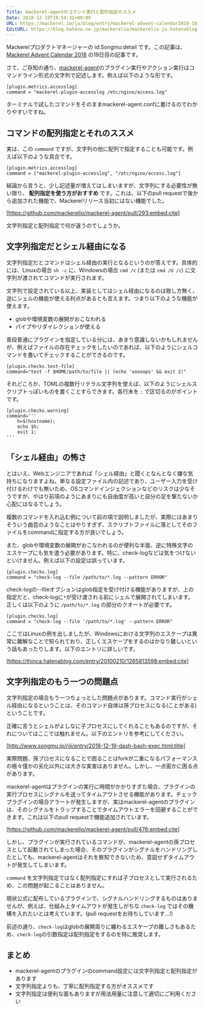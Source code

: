 ```yaml
---
Title: mackerel-agentのコマンド実行と配列指定のススメ
Date: 2018-12-19T19:54:31+09:00
URL: https://mackerel.io/ja/blog/entry/mackerel-advent-calendar2018-19
EditURL: https://blog.hatena.ne.jp/mackerelio/mackerelio-ja.hatenablog.mackerel.io/atom/entry/10257846132687209858
---
```


Mackerelプロダクトマネージャーの id:Songmu:detail です。この記事は、[Mackerel Advent Calendar 2018](https://qiita.com/advent-calendar/2018/mackerel) の19日目の記事です。

さて、ご存知の通り、[mackerel-agent](https://github.com/mackerelio/mackerel-agent)のプラグイン実行やアクション実行はコマンドライン形式の文字列で記述します。例えば以下のような形です。

```
[plugin.metrics.accesslog]
command = "mackerel-plugin-accesslog /etc/nginx/access.log"
```

ターミナルで試したコマンドをそのままmackerel-agent.confに書けるのでわかりやすいですね。

## コマンドの配列指定とそれのススメ

実は、この `command` ですが、文字列の他に配列で指定することも可能です。例えば以下のような具合です。

```
[plugin.metrics.accesslog]
command = ["mackerel-plugin-accesslog", "/etc/nginx/access.log"]
```

結論から言うと、少し記述量が増えてはしまいますが、文字列にする必要性が無い限り、 **配列指定を使う方がおすすめ** です。これは、以下のpull requestで後から追加された機能で、Mackerelリリース当初にはない機能でした。

[https://github.com/mackerelio/mackerel-agent/pull/293:embed:cite]

文字列指定と配列指定で何が違うのでしょうか。

## 文字列指定だとシェル経由になる

文字列指定だとコマンドはシェル経由の実行となるというのが答えです。具体的には、Linuxの場合 `sh -c` に、Windowsの場合 `cmd /c` (または `cmd /U /c`) に文字列が渡されてコマンドが実行されます。

文字列で設定されている以上、実装としてはシェル経由になるのは致し方無く、逆にシェルの機能が使える利点があるとも言えます。つまり以下のような機能が使えます。

- globや環境変数の展開がおこなわれる
- パイプやリダイレクションが使える

普段普通にプラグインを指定している分には、あまり意識しないかもしれませんが、例えばファイルの存在チェックをしたいのであれば、以下のようにシェルコマンドを書いてチェックすることができるのです。

```
[plugin.checks.test-file]
command="test -f $HOME/path/to/file || (echo 'ooooops' && exit 2)"
```

それどころか、TOMLの複数行リテラル文字列を使えば、以下のようにシェルスクリプトっぽいものを書くことすらできます。各行末を `;` で区切るのがポイントです。

```
[plugin.checks.warning]
command='''
    h=$(hostname);
    echo $h;
    exit 1;
'''
```

## 「シェル経由」の怖さ

とはいえ、Webエンジニアであれば「シェル経由」と聞くとなんとなく嫌な気持ちになりますよね。単なる設定ファイル内の記述であり、ユーザー入力を受け付けるわけでも無いため、OSコマンドインジェクションなどのリスクは少なそうですが、やはり前項のようにあまりにも自由度が高いと自分の足を撃たないか心配にはなるでしょう。

複数のコマンドを入れ込む例について前の項で説明しましたが、実際にはあまりそういう曲芸のようなことはやりすぎず、スクリプトファイルに落としてそのファイルをcommandに指定する方が良いでしょう。

また、globや環境変数の展開がおこなわれるのが便利な半面、逆に特殊文字のエスケープにも気を遣う必要があります。特に、check-logなどは気をつけないといけません。例えば以下の設定は誤っています。

```
[plugin.checks.log]
command = "check-log --file /path/to/*.log --pattern ERROR"
```

check-logの--fileオプションはglob指定を受け付ける機能がありますが、上の指定だと、check-logに`*`が受け渡される前にシェルで展開されてしまいます。正しくは以下のように `/path/to/*.log` の部分のクオートが必要です。

```
[plugin.checks.log]
command = "check-log --file '/path/to/*.log' --pattern ERROR"
```

ここではLinuxの例を出しましたが、Windowsにおける文字列のエスケープは異常に難解なことで知られており、正しくエスケープをするのはかなり難しいという話もあったりします。以下のエントリに詳しいです。

[https://thinca.hatenablog.com/entry/20100210/1265813598:embed:cite]

## 文字列指定のもう一つの問題点

文字列指定の場合もう一つちょっとした問題点があります。コマンド実行がシェル経由になるということは、そのコマンド自体は孫プロセスになる(ことがある)ということです。

正確に言うとシェルがよしなに子プロセスにしてくれることもあるのですが、それについてはここでは触れません。以下のエントリを参考にしてください。

[http://www.songmu.jp/riji/entry/2018-12-19-dash-bash-exec.html:title]

実際問題、孫プロセスになることで困ることはforkが二重になるパフォーマンスの極々僅かの劣化以外には大きな実害はありません。しかし、一点密かに困る点があります。

mackerel-agentはプラグインの実行に時間がかかりすぎた場合、プラグインの実行プロセスにシグナルを送ってタイムアウトさせる機能があります。チェックプラグインの場合アラートが発生しますが、実はmackerel-agentのプラグインは、そのシグナルをトラップすることでタイムアウトエラーを回避することができます。これは以下のpull requestで機能追加されています。

[https://github.com/mackerelio/mackerel-agent/pull/476:embed:cite]

しかし、プラグインが実行されているコマンドが、mackerel-agentの孫プロセスとして起動されてしまった場合、そのプラグインがシグナルをハンドリングしたとしても、mackerel-agentはそれを察知できないため、意図せずタイムアウトが発生してしまいます。

`command` を文字列指定ではなく配列指定にすれば子プロセスとして実行されるため、この問題が起こることはありません。

現状公式に配布しているプラグインで、シグナルハンドリングするものはありませんが、例えば、仕組み上タイムアウトが発生しがちな `check-log` ではその機構を入れたいとは考えています。(pull requestをお待ちしています…!)

前述の通り、`check-log`はglobの展開周りに纏わるエスケープの難しさもあるため、`check-log`の引数指定は配列指定をするのを特に推奨します。

## まとめ

- mackerel-agentのプラグインのcommand設定には文字列指定と配列指定があります
- 文字列指定よりも、丁寧に配列指定する方がオススメです
- 文字列指定は便利な面もありますが用法用量に注意して適切にご利用ください
